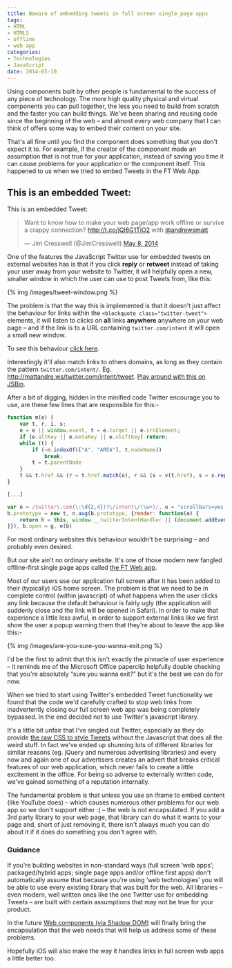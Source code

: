 ```yaml
---
title: Beware of embedding tweets in full screen single page apps
tags:
- HTML
- HTML5
- offline
- web app
categories:
- Technologies
- JavaScript
date: 2014-05-10
---
```

Using components built by other people is fundamental to the success of any piece of technology. The more high quality physical and virtual components you can pull together, the less you need to build from scratch and the faster you can build things. We've been sharing and reusing code since the beginning of the web – and almost every web company that I can think of offers some way to embed their content on your site.

That's all fine until you find the component does something that you don't expect it to. For example, if the creator of the component made an assumption that is not true for your application, instead of saving you time it can cause problems for your application or the component itself. This happened to us when we tried to embed Tweets in the FT Web App.

## This is an embedded Tweet:

This is an embedded Tweet:

<blockquote class="twitter-tweet" data-lang="en"><p lang="en" dir="ltr">Want to know how to make your web page/app work offline or survive a crappy connection? <a href="http://t.co/jQl6G1TiO2">http://t.co/jQl6G1TiO2</a> with <a href="https://twitter.com/andrewsmatt">@andrewsmatt</a></p>&mdash; Jim Cresswell (@JimCresswell) <a href="https://twitter.com/JimCresswell/status/464336250447867904">May 8, 2014</a></blockquote>
<script async src="//platform.twitter.com/widgets.js" charset="utf-8"></script>

One of the features the JavaScript Twitter use for embedded tweets on external websites has is that if you click **reply** or **retweet** instead of taking your user away from your website to Twitter, it will helpfully open a new, smaller window in which the user can use to post Tweets from, like this:

{% img /images/tweet-window.png %}

The problem is that the way this is implemented is that it doesn't just affect the behaviour for links within the `<blockquote class="twitter-tweet">` elements, it will listen to clicks on **all** links **anywhere** anywhere on your web page – and if the link is to a URL containing `twitter.com/intent` it will open a small new window.

To see this behaviour [click here](https://twitter.com/intent/tweet).

Interestingly it'll also match links to others domains, as long as they contain the pattern `twitter.com/intent/`. Eg. http://mattandre.ws/twitter.com/intent/tweet. [Play around with this on JSBin](http://jsbin.com/huxok/2/edit?html,js,output).

After a bit of digging, hidden in the minified code Twitter encourage you to use, are these few lines that are responsible for this:-

```js
function m(e) {
	var t, r, i, s;
	e = e || window.event, t = e.target || e.srcElement;
	if (e.altKey || e.metaKey || e.shiftKey) return;
	while (t) {
		if (~n.indexOf(["A", "AREA"], t.nodeName))
			break;
		t = t.parentNode
	}
	t && t.href && (r = t.href.match(o), r && (s = v(t.href), s = s.replace(/^http[:]/, "https:"), s = s.replace(/^\/\//, "https://"), g(s, t), e.returnValue = !1, e.preventDefault && e.preventDefault()))
}

[...]

var o = /twitter\.com(\:\d{2,4})?\/intent\/(\w+)/, u = "scrollbars=yes,resizable=yes,toolbar=no,location=yes", a = 550, f = 520, l = screen.height, c = screen.width, h;
b.prototype = new t, n.aug(b.prototype, {render: function(e) {
	return h = this, window.__twitterIntentHandler || (document.addEventListener ? document.addEventListener("click", m, !1) : document.attachEvent && document.attachEvent("onclick", m), window.__twitterIntentHandler = !0), s.fulfill(document.body)
}}), b.open = g, e(b)
```

For most ordinary websites this behaviour wouldn't be surprising – and probably even desired.

But our site ain't no ordinary website. It's one of those modern new fangled offline-first single page apps called [the FT Web app](http://app.ft.com).

Most of our users use our application full screen after it has been added to their (typically) iOS home screen. The problem is that we need to be in complete control (within javascript) of what happens when the user clicks any link because the default behaviour is fairly ugly (the application will suddenly close and the link will be opened in Safari). In order to make that experience a little less awful, in order to support external links like we first show the user a popup warning them that they're about to leave the app like this:-

{% img /images/are-you-sure-you-wanna-exit.png %}

I'd be the first to admit that this isn't exactly the pinnacle of user experience – it reminds me of the Microsoft Office paperclip helpfully double checking that you're absolutely “sure you wanna exit?” but it's the best we can do for now.

When we tried to start using Twitter's embedded Tweet functionality we found that the code we'd carefully crafted to stop web links from inadvertently closing our full screen web app was being completely bypassed. In the end decided not to use Twitter's javascript library.

It's a little bit unfair that I've singled out Twitter, especially as they do provide [the raw CSS to style Tweets](https://dev.twitter.com/docs/tfw/embed-code-css) without the Javascript that does all the weird stuff. In fact we've ended up shunning lots of different libraries for similar reasons (eg. jQuery and numerous advertising libraries) and every now and again one of our advertisers creates an advert that breaks critical features of our web application, which never fails to create a little excitement in the office. For being so adverse to externally written code, we've gained something of a reputation internally.

The fundamental problem is that unless you use an iframe to embed content (like YouTube does) – which causes numerous other problems for our web app so we don't support either :( – the web is not encapsulated. If you add a 3rd party library to your web page, that library can do what it wants to your page and, short of just removing it, there isn't always much you can do about it if it does do something you don't agree with.

### Guidance

If you're building websites in non-standard ways (full screen ‘web apps’; packaged/hybrid apps; single page apps and/or offline first apps) don't automatically assume that because you're using ‘web technologies’ you will be able to use every existing library that was built for the web. All libraries – even modern, well written ones like the one Twitter use for embedding Tweets – are built with certain assumptions that may not be true for your product.

In the future [Web components (via Shadow DOM)](http://html5-demos.appspot.com/static/webcomponents/index.html#25) will finally bring the encapsulation that the web needs that will help us address some of these problems.

Hopefully iOS will also make the way it handles links in full screen web apps a little better too.
